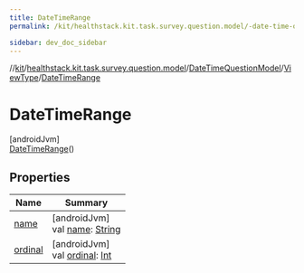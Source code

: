 ```yaml
---
title: DateTimeRange
permalink: /kit/healthstack.kit.task.survey.question.model/-date-time-question-model/-view-type/-date-time-range/index.html

sidebar: dev_doc_sidebar
---
```

//[kit](../../../../../kit.html)/[healthstack.kit.task.survey.question.model](../../../index.html)/[DateTimeQuestionModel](../../index.html)/[ViewType](../index.html)/[DateTimeRange](index.html)



# DateTimeRange



[androidJvm]\
[DateTimeRange](index.html)()



## Properties


| Name | Summary |
|---|---|
| [name](../../../../healthstack.kit.ui.util/-interaction-type/-n-o-t-h-i-n-g/index.html#-372974862%2FProperties%2F-106109196) | [androidJvm]<br>val [name](../../../../healthstack.kit.ui.util/-interaction-type/-n-o-t-h-i-n-g/index.html#-372974862%2FProperties%2F-106109196): [String](https://kotlinlang.org/api/latest/jvm/stdlib/kotlin/-string/index.html) |
| [ordinal](../../../../healthstack.kit.ui.util/-interaction-type/-n-o-t-h-i-n-g/index.html#-739389684%2FProperties%2F-106109196) | [androidJvm]<br>val [ordinal](../../../../healthstack.kit.ui.util/-interaction-type/-n-o-t-h-i-n-g/index.html#-739389684%2FProperties%2F-106109196): [Int](https://kotlinlang.org/api/latest/jvm/stdlib/kotlin/-int/index.html) |

